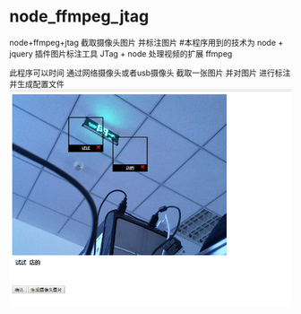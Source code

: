 # node_ffmpeg_jtag
node+ffmpeg+jtag 截取摄像头图片 并标注图片
#本程序用到的技术为 node + jquery 插件图片标注工具 JTag + node 处理视频的扩展 ffmpeg

此程序可以时间 通过网络摄像头或者usb摄像头 截取一张图片 并对图片 进行标注 并生成配置文件
![pic](https://github.com/gao1143632516/node_ffmpeg_jtag/blob/master/readme-screenshot/screenshot.jpg)

